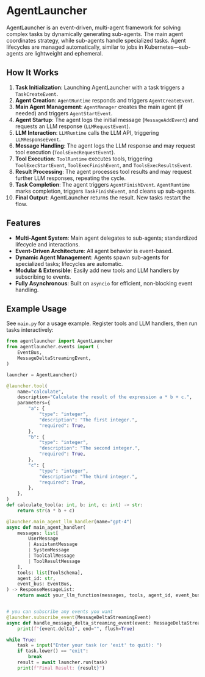 # AgentLauncher

AgentLauncher is an event-driven, multi-agent framework for solving complex tasks by dynamically generating sub-agents.
The main agent coordinates strategy, while sub-agents handle specialized tasks.
Agent lifecycles are managed automatically, similar to jobs in Kubernetes—sub-agents are lightweight and ephemeral.


## How It Works

1. **Task Initialization**: Launching AgentLauncher with a task triggers a `TaskCreateEvent`.
2. **Agent Creation**: `AgentRuntime` responds and triggers `AgentCreateEvent`.
3. **Main Agent Management**: `AgentManager` creates the main agent (if needed) and triggers `AgentStartEvent`.
4. **Agent Startup**: The agent logs the initial message (`MessageAddEvent`) and requests an LLM response (`LLMRequestEvent`).
5. **LLM Interaction**: `LLMRuntime` calls the LLM API, triggering `LLMResponseEvent`.
6. **Message Handling**: The agent logs the LLM response and may request tool execution (`ToolsExecRequestEvent`).
7. **Tool Execution**: `ToolRuntime` executes tools, triggering `ToolExecStartEvent`, `ToolExecFinishEvent`, and `ToolsExecResultsEvent`.
8. **Result Processing**: The agent processes tool results and may request further LLM responses, repeating the cycle.
9. **Task Completion**: The agent triggers `AgentFinishEvent`. `AgentRuntime` marks completion, triggers `TaskFinishEvent`, and cleans up sub-agents.
10. **Final Output**: AgentLauncher returns the result. New tasks restart the flow.


## Features

- **Multi-Agent System**: Main agent delegates to sub-agents; standardized lifecycle and interactions.
- **Event-Driven Architecture**: All agent behavior is event-based.
- **Dynamic Agent Management**: Agents spawn sub-agents for specialized tasks; lifecycles are automatic.
- **Modular & Extensible**: Easily add new tools and LLM handlers by subscribing to events.
- **Fully Asynchronous**: Built on `asyncio` for efficient, non-blocking event handling.



## Example Usage

See `main.py` for a usage example. Register tools and LLM handlers, then run tasks interactively:

```python
from agentlauncher import AgentLauncher
from agentlauncher.events import (
    EventBus,
    MessageDeltaStreamingEvent,
)

launcher = AgentLauncher()

@launcher.tool(
    name="calculate",
    description="Calculate the result of the expression a * b + c.",
    parameters={
        "a": {
            "type": "integer",
            "description": "The first integer.",
            "required": True,
        },
        "b": {
            "type": "integer",
            "description": "The second integer.",
            "required": True,
        },
        "c": {
            "type": "integer",
            "description": "The third integer.",
            "required": True,
        },
    },
)
def calculate_tool(a: int, b: int, c: int) -> str:
    return str(a * b + c)

@launcher.main_agent_llm_handler(name="gpt-4")
async def main_agent_handler(
    messages: list[
        UserMessage
        | AssistantMessage
        | SystemMessage
        | ToolCallMessage
        | ToolResultMessage
    ],
    tools: list[ToolSchema],
    agent_id: str,
    event_bus: EventBus,
) -> ResponseMessageList:
    return await your_llm_function(messages, tools, agent_id, event_bus)


# you can subscribe any events you want
@launcher.subscribe_event(MessageDeltaStreamingEvent)
async def handle_message_delta_streaming_event(event: MessageDeltaStreamingEvent):
    print(f"{event.delta}", end="", flush=True)

while True:
    task = input("Enter your task (or 'exit' to quit): ")
    if task.lower() == "exit":
        break
    result = await launcher.run(task)
    print(f"Final Result: {result}")
```